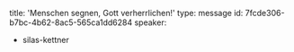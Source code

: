 title: 'Menschen segnen, Gott verherrlichen!'
type: message
id: 7fcde306-b7bc-4b62-8ac5-565ca1dd6284
speaker:
  - silas-kettner
